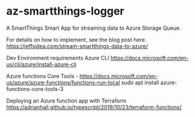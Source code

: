 # az-smartthings-logger

A SmartThings Smart App for streaming data to Azure Storage Queue.

For details on how to implement, see the blog post here.
https://jeffsidea.com/stream-smartthings-data-to-azure/


Dev Environment requirements
Azure CLI
https://docs.microsoft.com/en-us/cli/azure/install-azure-cli

Azure functions Core Tools -
https://docs.microsoft.com/en-us/azure/azure-functions/functions-run-local
sudo apt install azure-functions-core-tools-3

Deploying an Azure function app with Terraform
https://adrianhall.github.io/typescript/2019/10/23/terraform-functions/